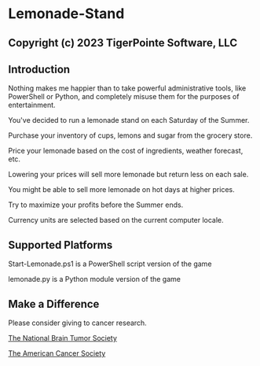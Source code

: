 # Lemonade-Stand
## Copyright (c) 2023 TigerPointe Software, LLC

## Introduction

Nothing makes me happier than to take powerful administrative tools, like PowerShell or Python, and completely misuse them for the purposes of entertainment.

You've decided to run a lemonade stand on each Saturday of the Summer.

Purchase your inventory of cups, lemons and sugar from the grocery store.

Price your lemonade based on the cost of ingredients, weather forecast, etc.

Lowering your prices will sell more lemonade but return less on each sale.

You might be able to sell more lemonade on hot days at higher prices.

Try to maximize your profits before the Summer ends.

Currency units are selected based on the current computer locale.

## Supported Platforms

Start-Lemonade.ps1 is a PowerShell script version of the game

lemonade.py is a Python module version of the game

## Make a Difference

Please consider giving to cancer research.

[The National Brain Tumor Society](https://braintumor.org/)

[The American Cancer Society](https://www.cancer.org/)
